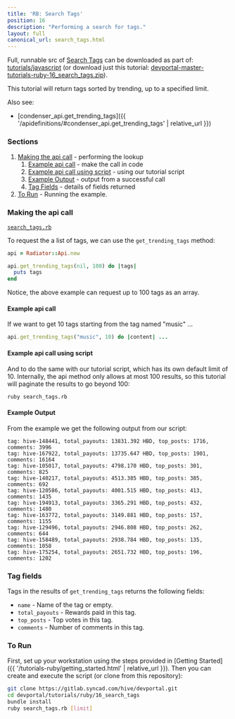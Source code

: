 ```yaml
---
title: 'RB: Search Tags'
position: 16
description: "Performing a search for tags."
layout: full
canonical_url: search_tags.html
---
```

Full, runnable src of [Search Tags](https://gitlab.syncad.com/hive/devportal/-/tree/master/tutorials/ruby/16_search_tags) can be downloaded as part of: [tutorials/javascript](https://gitlab.syncad.com/hive/devportal/-/tree/master/tutorials/ruby) (or download just this tutorial: [devportal-master-tutorials-ruby-16_search_tags.zip](https://gitlab.syncad.com/hive/devportal/-/archive/master/devportal-master.zip?path=tutorials/ruby/16_search_tags)).

This tutorial will return tags sorted by trending, up to a specified limit.

Also see:
* [condenser_api.get_trending_tags]({{ '/apidefinitions/#condenser_api.get_trending_tags' | relative_url }})

### Sections

1. [Making the api call](#making-the-api-call) - performing the lookup
    1. [Example api call](#example-api-call) - make the call in code
    1. [Example api call using script](#example-api-call-using-script) - using our tutorial script
    1. [Example Output](#example-output) - output from a successful call
    1. [Tag Fields](#tag-fields) - details of fields returned
1. [To Run](#to-run) - Running the example.

### Making the api call

[`search_tags.rb`](https://gitlab.syncad.com/hive/devportal/-/blob/master/tutorials/ruby/16_search_tags/search_tags.rb)

To request the a list of tags, we can use the `get_trending_tags` method:

```ruby
api = Radiator::Api.new

api.get_trending_tags(nil, 100) do |tags|
  puts tags
end
```

Notice, the above example can request up to 100 tags as an array.

#### Example api call

If we want to get 10 tags starting from the tag named "music" ...

```ruby
api.get_trending_tags("music", 10) do |content| ...
```

#### Example api call using script

And to do the same with our tutorial script, which has its own default limit of 10.  Internally, the api method only allows at most 100 results, so this tutorial will paginate the results to go beyond 100:

```bash
ruby search_tags.rb
```

#### Example Output

From the example we get the following output from our script:

```
tag: hive-148441, total_payouts: 13831.392 HBD, top_posts: 1716, comments: 3996
tag: hive-167922, total_payouts: 13735.647 HBD, top_posts: 1901, comments: 16164
tag: hive-105017, total_payouts: 4798.170 HBD, top_posts: 301, comments: 825
tag: hive-140217, total_payouts: 4513.385 HBD, top_posts: 385, comments: 692
tag: hive-120586, total_payouts: 4001.515 HBD, top_posts: 413, comments: 1435
tag: hive-194913, total_payouts: 3365.291 HBD, top_posts: 432, comments: 1480
tag: hive-163772, total_payouts: 3149.881 HBD, top_posts: 157, comments: 1155
tag: hive-129496, total_payouts: 2946.808 HBD, top_posts: 262, comments: 644
tag: hive-158489, total_payouts: 2938.784 HBD, top_posts: 135, comments: 1058
tag: hive-175254, total_payouts: 2651.732 HBD, top_posts: 196, comments: 1202
```

### Tag fields

Tags in the results of `get_trending_tags` returns the following fields:

* `name` - Name of the tag or empty.
* `total_payouts` - Rewards paid in this tag.
* `top_posts` - Top votes in this tag.
* `comments` - Number of comments in this tag.

### To Run

First, set up your workstation using the steps provided in [Getting Started]({{ '/tutorials-ruby/getting_started.html' | relative_url }}).  Then you can create and execute the script (or clone from this repository):

```bash
git clone https://gitlab.syncad.com/hive/devportal.git
cd devportal/tutorials/ruby/16_search_tags
bundle install
ruby search_tags.rb [limit]
```
